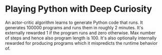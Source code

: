 # Playing Python with Deep Curiosity

An actor-critic algorithm learns to generate Python code that runs. It generates 100000 programs and runs them in roughly 2 minutes. It's externally rewarded 1 if the program runs and zero otherwise. Max number of steps and hence also program length is 100. It's also optionally internally rewarded for producing programs which it mispredicts the runtime behavior of.
